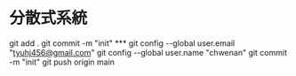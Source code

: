 # 分散式系統
git add .
git commit -m "init" ***
git config --global user.email "tyuhj456@gmail.com"
git config --global user.name "chwenan"
git commit -m "init"
git push origin main 